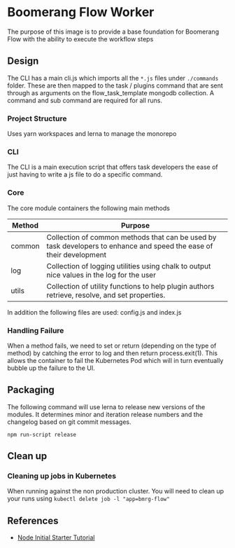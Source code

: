 # Boomerang Flow Worker

The purpose of this image is to provide a base foundation for Boomerang Flow with the ability to execute the workflow steps

## Design

The CLI has a main cli.js which imports all the `*.js` files under `./commands` folder. These are then mapped to the task / plugins command that are sent through as arguments on the flow_task_template mongodb collection. A command and sub command are required for all runs.

### Project Structure

Uses yarn workspaces and lerna to manage the monorepo

### CLI

The CLI is a main execution script that offers task developers the ease of just having to write a js file to do a specific command.

### Core

The core module containers the following main methods

| Method | Purpose |
| --- | --- |
| common | Collection of common methods that can be used by task developers to enhance and speed the ease of their development |
| log | Collection of logging utilities using chalk to output nice values in the log for the user |
| utils | Collection of utility functions to help plugin authors retrieve, resolve, and set properties. |

In addition the following files are used: config.js and index.js

### Handling Failure

When a method fails, we need to set or return (depending on the type of method) by catching the error to log and then return process.exit(1). This allows the container to fail the Kubernetes Pod which will in turn eventually bubble up the failure to the UI.

## Packaging

The following command will use lerna to release new versions of the modules. It determines minor and iteration release numbers and the changelog based on git commit messages.

`npm run-script release`

## Clean up

### Cleaning up jobs in Kubernetes

When running against the non production cluster. You will need to clean up your runs using `kubectl delete job -l "app=bmrg-flow"`

## References

- [Node Initial Starter Tutorial](https://scotch.io/tutorials/build-an-interactive-command-line-application-with-nodejs)
